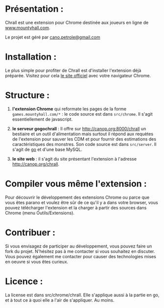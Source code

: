 Présentation :
==============

Chrall est une extension pour Chrome destinée aux joueurs en ligne de www.mountyhall.com.

Le projet est géré par cano.petrole@gmail.com

Installation :
==============

Le plus simple pour profiter de Chrall est d'installer l'extension déjà préparée. Visitez pour cela [le site officiel](http://canop.org/chrall) avec votre navigateur Chrome.

Structure :
===========

1. **l'extension Chrome** qui reformate les pages de la forme `games.mountyhall.com/*` : le code source est dans `src/chrome`. Il s'agit essentiellement de javascript.

2. **le serveur gogochrall** : Il offre sur http://canop.org:8000/chrall un bestiaire et un outil d'alimentation mais surtout il répond aux requètes de l'extension pour sauver les CDM et pour fournir des estimations des caractéristiques des monstres. Son code source est dans `src/server`. Il s'agit de [go](http://golang.org) et d'une base MySQL.

3. **le site web** : il s'agit du site présentant l'extension à l'adresse http://canop.org/chrall. 

Compiler vous même l'extension :
================================

Pour découvrir le développement des extensions Chrome ou parce que vous êtes parano et voulez être sûr de ce qu'il y a dans votre browser, vous pouvez télécharger l'extension et la charger à partir des sources dans Chrome (menu Outils/Extensions).

Contribuer :
============

Si vous envisagez de participer au développement, vous pouvez faire un fork du projet. N'hésitez pas à me contacter si vous souhaitez en discuter. Vous pouvez également me contacter pour causer des technologies mises en oeuvre si vous êtes curieux.


Licence :
=========

La license est dans src/chrome/chrall. Elle s'applique aussi à la partie en go, et à tout ce à quoi elle a l'air de s'appliquer. Au moins.
